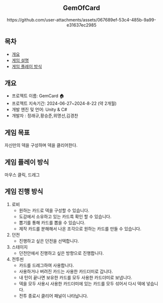 <div align="center">
<h2>GemOfCard</h2>
https://github.com/user-attachments/assets/067689ef-53c4-485b-9a99-e31637ec2985
</div>

## 목차
  - [개요](#개요) 
  - [게임 설명](#게임-설명)
  - [게임 플레이 방식](#게임-플레이-방식)

## 개요
- 프로젝트 이름: GemCard 🏠
- 프로젝트 지속기간: 2024-06-27~2024-8-22 (약 2개월) 
- 개발 엔진 및 언어: Unity & C#
- 개발자 : 정래규,황승준,위명선,김경찬

## 게임 목표
자신만의 덱을 구성하며 덱을 클리어한다.<br>

## 게임 플레이 방식
마우스 클릭, 드레그


## 게임 진행 방식
1. 로비
   - 원하는 카드로 덱을 구성할 수 있습니다.
   - 도감에서 소유하고 있는 카드륵 확인 할 수 있습니다.
   - 뽑기를 통해 카드를 뽑을 수 있습니다.
   - 제작 카드를 분해해서 나온 조각으로 원하는 카드를 만들 수 있습니다.
2. 던전
   - 진행하고 싶은 던전을 선택합니다.
3. 스테이지
   - 던전안에서 진행하고 싶은 방향으로 진행합니다.
4. 전투씬
   - 카드를 드레그하여 사용합니다.
   - 사용하거나 버려진 카드는 사용한 카드더미로 갑니다.
   - 내 턴이 끝나면 보유한 카드를 모두 사용한 카드더미로 보냅니다.
   - 덱을 모두 사용시 사용한 카드더미에 있는 카드를 모두 섞어서 다시 덱에 넣습니다.
   - 전투 종료시 클리어 패널이 나타납니다.
  
  
